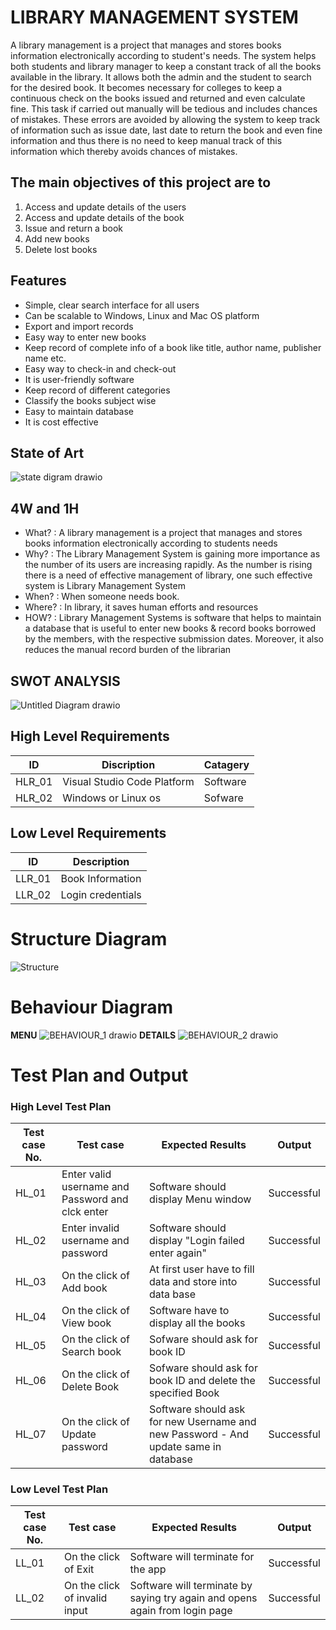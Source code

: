 # LIBRARY MANAGEMENT SYSTEM
A library management is a project that manages and stores books information electronically according to student&#39;s needs. The system helps both students and library manager to keep a constant track of all the books available in the library. It allows both the admin and the student to search for the desired book. It becomes necessary for colleges to keep a continuous check on the books issued and returned and even calculate fine. This task if carried out manually will be tedious and includes chances of mistakes. These errors are avoided by allowing the system to keep track of information such as issue date, last date to return the book and even fine information and thus there is no need to keep manual track of this information which thereby avoids chances of mistakes.
## The main objectives of this project are to
1.  Access and update details of the users
2.  Access and update details of the book
3.  Issue and return a book
4.  Add new books
5.  Delete lost books
## Features
*   Simple, clear search interface for all users
*   Can be scalable to Windows, Linux and Mac OS platform
*   Export and import records
*   Easy way to enter new books
*   Keep record of complete info of a book like title, author name, publisher name etc.
*   Easy way to check-in and check-out
*   It is user-friendly software
*   Keep record of different categories
*   Classify the books subject wise
*   Easy to maintain database
*   It is cost effective
## State of Art
![state digram drawio](https://user-images.githubusercontent.com/94165024/143239033-7cfb5167-2708-489e-ba9b-655b89ecc117.png)
## 4W and 1H
*   What? : A library management is a project that manages and stores books information electronically according to students needs
*   Why? : The Library Management System is gaining more importance as the number of its users are increasing rapidly. As the number is rising there is a need of effective management of library, one such effective system is Library Management System
*   When? : When someone needs book.
*   Where? : In library, it saves human efforts and resources
*   HOW? : Library Management Systems is software that helps to maintain a database that is useful to enter new books &amp; record books borrowed by the members, with the respective submission dates. Moreover, it also reduces the manual record burden of the librarian
## SWOT ANALYSIS
![Untitled Diagram drawio](https://user-images.githubusercontent.com/94165024/143191423-59d126cf-00ae-47ca-aec4-18bcb85fda6c.png)
## High Level Requirements
| ID  | Discription | Catagery |
| ------ | ------ | ------ |
| HLR_01 | Visual Studio Code Platform | Software |
| HLR_02 | Windows or Linux os | Sofware |
## Low Level Requirements
| ID | Description |
| ----- | ----- |
| LLR_01 | Book Information|
| LLR_02 | Login credentials |
# Structure Diagram
![Structure](https://user-images.githubusercontent.com/94165024/143241406-acffdeb2-e715-4b4d-9527-609516ff6627.png)
# Behaviour Diagram
**MENU**
![BEHAVIOUR_1 drawio](https://user-images.githubusercontent.com/94165024/143245044-d04ff971-5a65-44d8-8ecb-8d1f2d1ace16.png)
**DETAILS**
 ![BEHAVIOUR_2 drawio](https://user-images.githubusercontent.com/94165024/143247208-2b818cb2-9147-48e2-aa60-0f64cdd35a3a.png)
 # Test Plan and Output
### High Level Test Plan
| Test case No. | Test case | Expected Results | Output |
| ----- | ----- | ----- | ----- |
| HL_01 | Enter valid username and Password and clck enter | Software should display Menu window | Successful |
| HL_02 | Enter invalid username and password | Software should display "Login failed enter again" | Successful |
| HL_03 | On the click of Add book | At first user have to fill data and store into data base | Successful |
| HL_04 | On the click of View book | Software have to display all the books | Successful |
| HL_05 | On the click of Search book | Sofware should ask for book ID | Successful |
| HL_06 | On the click of Delete Book |  Sofware should ask for book ID and delete the specified Book | Successful |
| HL_07 | On the click of Update password | Software should ask for new Username and new Password - And update same in database | Successful |
### Low Level Test Plan
| Test case No. | Test case | Expected Results | Output |
| ----- | ----- | ----- | ----- |
| LL_01 | On the click of Exit | Software will terminate for the app | Successful |
| LL_02 | On the click of invalid input | Software will terminate by saying try again and opens again from login page | Successful |



